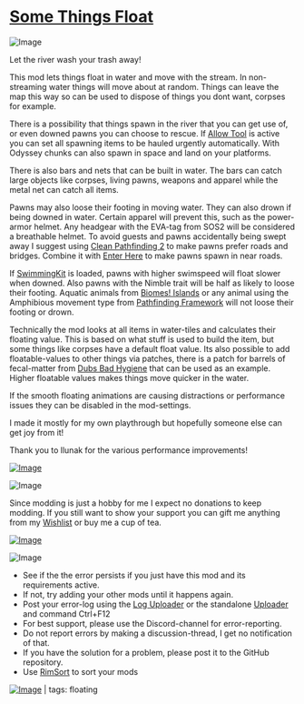 # [Some Things Float](https://steamcommunity.com/sharedfiles/filedetails/?id=2940072380)

![Image](https://i.imgur.com/iCj5o7O.png)

Let the river wash your trash away!

This mod lets things float in water and move with the stream. In non-streaming water things will move about at random. Things can leave the map this way so can be used to dispose of things you dont want, corpses for example.

There is a possibility that things spawn in the river that you can get use of, or even downed pawns you can choose to rescue. If [Allow Tool](https://steamcommunity.com/sharedfiles/filedetails/?id=761421485) is active you can set all spawning items to be hauled urgently automatically. With Odyssey chunks can also spawn in space and land on your platforms.

There is also bars and nets that can be built in water. The bars can catch large objects like corpses, living pawns, weapons and apparel while the metal net can catch all items.

Pawns may also loose their footing in moving water. They can also drown if being downed in water. Certain apparel will prevent this, such as the power-armor helmet. Any headgear with the EVA-tag from SOS2 will be considered a breathable helmet. To avoid guests and pawns accidentally being swept away I suggest using [Clean Pathfinding 2](https://steamcommunity.com/sharedfiles/filedetails/?id=2603765747) to make pawns prefer roads and bridges. Combine it with [Enter Here](https://steamcommunity.com/sharedfiles/filedetails/?id=2824117092) to make pawns spawn in near roads.

If [SwimmingKit](https://steamcommunity.com/sharedfiles/filedetails/?id=1542399915) is loaded, pawns with higher swimspeed will float slower when downed. Also pawns with the Nimble trait will be half as likely to loose their footing. Aquatic animals from [Biomes! Islands](https://steamcommunity.com/sharedfiles/filedetails/?id=2038001322) or any animal using the Amphibious movement type from [Pathfinding Framework](https://steamcommunity.com/sharedfiles/filedetails/?id=3070914628) will not loose their footing or drown.

Technically the mod looks at all items in water-tiles and calculates their floating value. This is based on what stuff is used to build the item, but some things like corpses have a default float value. Its also possible to add floatable-values to other things via patches, there is a patch for barrels of fecal-matter from [Dubs Bad Hygiene](https://steamcommunity.com/sharedfiles/filedetails/?id=836308268) that can be used as an example. Higher floatable values makes things move quicker in the water.

If the smooth floating animations are causing distractions or performance issues they can be disabled in the mod-settings.

I made it mostly for my own playthrough but hopefully someone else can get joy from it!

Thank you to llunak for the various performance improvements!

[![Image](https://i.imgur.com/kNldlMg.png)](https://steamcommunity.com/sharedfiles/filedetails/?id=2288125657)

![Image](https://i.imgur.com/Ds0rBAD.png)

Since modding is just a hobby for me I expect no donations to keep modding. If you still want to show your support you can gift me anything from my [Wishlist](https://store.steampowered.com/wishlist/id/Mlie) or buy me a cup of tea.

[![Image](https://i.imgur.com/VWG0yff.png)](https://ko-fi.com/G2G55DDYD)

![Image](https://i.imgur.com/5xwDG6H.png)



-  See if the the error persists if you just have this mod and its requirements active.
-  If not, try adding your other mods until it happens again.
-  Post your error-log using the [Log Uploader](https://steamcommunity.com/sharedfiles/filedetails/?id=2873415404) or the standalone [Uploader](https://steamcommunity.com/sharedfiles/filedetails/?id=2873415404) and command Ctrl+F12
-  For best support, please use the Discord-channel for error-reporting.
-  Do not report errors by making a discussion-thread, I get no notification of that.
-  If you have the solution for a problem, please post it to the GitHub repository.
-  Use [RimSort](https://github.com/RimSort/RimSort/releases/latest) to sort your mods

 

[![Image](https://img.shields.io/github/v/release/emipa606/SomeThingsFloat?label=latest%20version&style=plastic&labelColor=0070cd&color=white)](https://steamcommunity.com/sharedfiles/filedetails/changelog/2940072380) | tags:  floating
